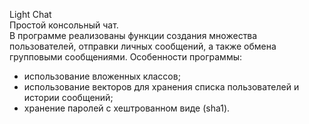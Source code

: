 Light Chat  
Простой консольный чат.  
В программе реализованы функции создания множества пользователей, отправки личных сообщений, а также обмена групповыми сообщениями.
Особенности программы:  
- использование вложенных классов;
- использование векторов для хранения списка пользователей и истории сообщений;
- хранение паролей с хештрованном виде (sha1).
